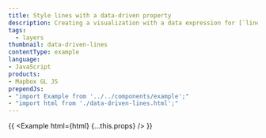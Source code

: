 ```yaml
---
title: Style lines with a data-driven property
description: Creating a visualization with a data expression for [`line-color`](/mapbox-gl-js/style-spec#paint-line-line-color).
tags:
  - layers
thumbnail: data-driven-lines
contentType: example
language:
- JavaScript
products:
- Mapbox GL JS
prependJs:
- "import Example from '../../components/example';"
- "import html from './data-driven-lines.html';"
---
```


{{ <Example html={html} {...this.props} /> }}
